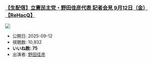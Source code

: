### [【生配信】立憲民主党・野田佳彦代表 記者会見 9月12日（金）【ReHacQ】](https://www.youtube.com/watch?v=INoIZSWiMWw)
[![](https://img.youtube.com/vi/INoIZSWiMWw/sddefault.jpg)](https://www.youtube.com/watch?v=INoIZSWiMWw)
-   公開日: 2025-09-12
-   視聴数: 10,932
-   **いいね数: 75**
-   出演者: [野田佳彦](/rehacq_fan/people/野田佳彦 "wikilink")
